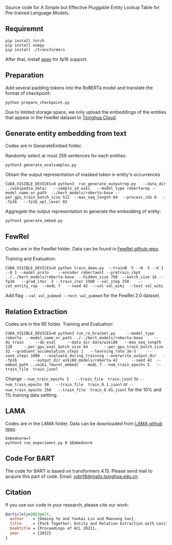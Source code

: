 Source code for A Simple but Effective Pluggable Entity Lookup Table for Pre-trained Language Models. 


## Requiremnt
```
pip install torch
pip install numpy
pip install ./transformers
```
After that, install [apex](https://github.com/NVIDIA/apex) for fp16 support. 


## Preparation 
Add several padding tokens into the RoBERTa model and translate the format of checkpoint:

```
python prepare_checkpoint.py
```

Due to limited storage space, we only upload the embeddings of the entities that appear in the FewRel dataset to [Tsinghua Cloud](https://cloud.tsinghua.edu.cn/d/71a3262ba7614f938fb2/).



## Generate entity embedding from text
Codes are in GenerateEmbed folder.

Randomly select at most 256 sentences for each entities:
```
python3 generate_evalsamples.py
```

Obtain the output representation of masked token in entity's occurrences
```
CUDA_VISIBLE_DEVICES=0 python3  run_generate_outputrep.py   --data_dir  ../wikipedia_data/   --sample_id wiki   --model_type robertarep --model_name_or_path  ../bert_models/roberta-base --per_gpu_train_batch_size 512  --max_seq_length 64  --process_idx 0   --fp16   --fp16_opt_level O2
```

Aggregate the output representation to generate the embedding of entity:
```
python3 generate_embed.py
```



## FewRel

Codes are in the FewRel folder. Data can be found in [FewRel github repo](https://github.com/thunlp/FewRel).

Training and Evaluation:
```
CUDA_VISIBLE_DEVICES=0 python train_demo.py  --trainN  5 --N  5 --K 1 --Q 1 --model proto    --encoder robertaent --pretrain_ckpt ../../bert_models/roberta-base  --hidden_size 768  --batch_size 16 --fp16   --grad_iter  2 --train_iter 1500 --val_step 250    --cat_entity_rep  --modL 7   --seed 42  --val val_wiki  --test val_wiki
```
Add flag `--val val_pubmed --test val_pubmed` for the FewRel 2.0 dataset.


## Relation Extraction

Codes are in the RE folder. Training and Evaluation:

```
CUDA_VISIBLE_DEVICES=0 python3 run_re_bracket.py     --model_type roberta  --model_name_or_path ../../bert_models/roberta-base     --do_train     --do_eval     --data_dir data/wiki80   --max_seq_length 128     --per_gpu_eval_batch_size 64       --per_gpu_train_batch_size 32 --gradient_accumulation_steps 1   --learning_rate 3e-5     --save_steps 1000  --evaluate_during_training --overwrite_output_dir   --fp16       --output_dir wiki80_models/roberta-42      --seed 42  --embed_path ../wiki_fewrel_embed/  --modL 7 --num_train_epochs 5   --train_file  train.jsonl  
```

Change `--num_train_epochs 5   --train_file  train.jsonl` to  `--num_train_epochs 50   --train_file  train_0.1.jsonl` or `--num_train_epochs 250   --train_file  train_0.01.jsonl` for the 10% and 1% training data settting.


## LAMA
Codes are in the LAMA folder. Data can be downloaded from [LAMA github repo](https://github.com/facebookresearch/LAMA).

```
Embednorm=7
python3 run_experiemnt.py 0 $Embednorm
```


## Code For BART
The code for BART is based on transformers 4.15. Please send mail to acquire this part of code. Email: ydm18@mails.tsinghua.edu.cn.

## Citation
If you use our code in your research, please cite our work:
```bibtex
@article{ye2022pelt,
  author    = {Deming Ye and Yankai Lin and Maosong Sun},
  title     = {Pack Together: Entity and Relation Extraction with Levitated Marker},
  booktitle = {Proceedings of ACL 2022},
  year      = {2022}
}
```